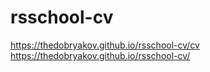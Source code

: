 # rsschool-cv

https://thedobryakov.github.io/rsschool-cv/cv
https://thedobryakov.github.io/rsschool-cv/
